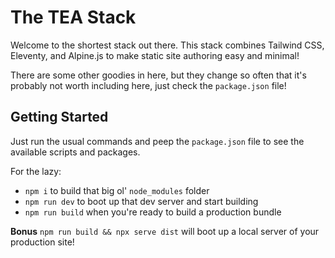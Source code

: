 # The TEA Stack

Welcome to the shortest stack out there. This stack combines Tailwind CSS, Eleventy, and Alpine.js to make static site authoring easy and minimal!

There are some other goodies in here, but they change so often that it's probably not worth including here, just check the `package.json` file!

## Getting Started

Just run the usual commands and peep the `package.json` file to see the available scripts and packages.

For the lazy:

- `npm i` to build that big ol' `node_modules` folder
- `npm run dev` to boot up that dev server and start building
- `npm run build` when you're ready to build a production bundle

**Bonus**
`npm run build && npx serve dist` will boot up a local server of your production site!
